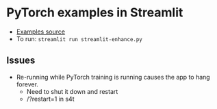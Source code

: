 # PyTorch examples in Streamlit

* [Examples source](https://github.com/pytorch/examples)
* To run: `streamlit run streamlit-enhance.py`

## Issues

* Re-running while PyTorch training is running causes the app to hang forever.
    * Need to shut it down and restart
    * /?restart=1 in s4t
